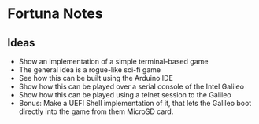 # Fortuna Notes

## Ideas
* Show an implementation of a simple terminal-based game
* The general idea is a rogue-like sci-fi game
* See how this can be built using the Arduino IDE
* Show how this can be played over a serial console of the Intel Galileo
* Show how this can be played using a telnet session to the Galileo
* Bonus: Make a UEFI Shell implementation of it, that lets the Galileo 
	boot directly into the game from them MicroSD card.


